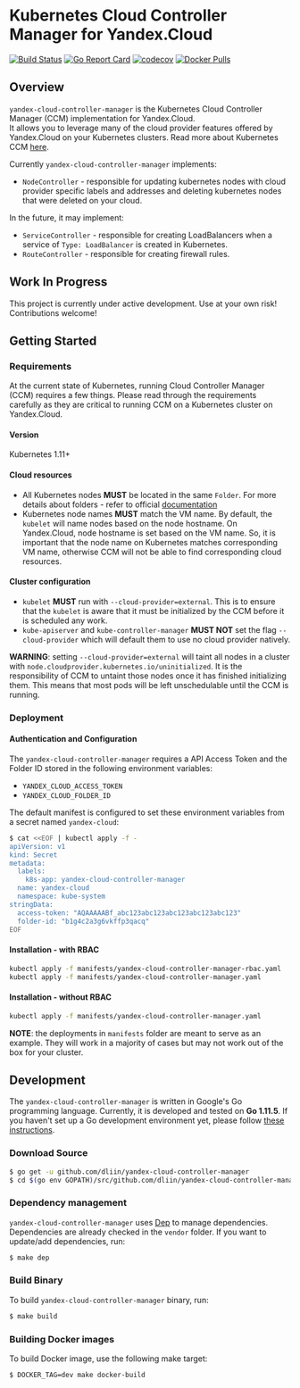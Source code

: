 # Kubernetes Cloud Controller Manager for Yandex.Cloud
[![Build Status](https://travis-ci.org/dlisin/yandex-cloud-controller-manager.svg?branch=master)](https://travis-ci.org/dlisin/yandex-cloud-controller-manager)
[![Go Report Card](https://goreportcard.com/badge/github.com/dlisin/yandex-cloud-controller-manager)](https://goreportcard.com/report/github.com/dlisin/yandex-cloud-controller-manager)
[![codecov](https://codecov.io/gh/dlisin/yandex-cloud-controller-manager/branch/master/graph/badge.svg)](https://codecov.io/gh/dlisin/yandex-cloud-controller-manager)
[![Docker Pulls](https://img.shields.io/docker/pulls/dlisin/yandex-cloud-controller-manager.svg)](https://hub.docker.com/r/dlisin/yandex-cloud-controller-manager/)

## Overview
`yandex-cloud-controller-manager` is the Kubernetes Cloud Controller Manager (CCM) implementation for Yandex.Cloud.  
It allows you to leverage many of the cloud provider features offered by Yandex.Cloud on your Kubernetes clusters.
Read more about Kubernetes CCM [here](https://kubernetes.io/docs/tasks/administer-cluster/running-cloud-controller/). 

Currently `yandex-cloud-controller-manager` implements:
* `NodeController` - responsible for updating kubernetes nodes with cloud provider specific labels and addresses and deleting kubernetes nodes that were deleted on your cloud.

In the future, it may implement:
* `ServiceController` - responsible for creating LoadBalancers when a service of `Type: LoadBalancer` is created in Kubernetes.
* `RouteController` - responsible for creating firewall rules.


## Work In Progress
This project is currently under active development. Use at your own risk!
Contributions welcome!


## Getting Started

### Requirements
At the current state of Kubernetes, running Cloud Controller Manager (CCM) requires a few things.
Please read through the requirements carefully as they are critical to running CCM on a Kubernetes cluster on Yandex.Cloud.

#### Version
Kubernetes 1.11+

#### Cloud resources
* All Kubernetes nodes **MUST** be located in the same `Folder`.
For more details about folders - refer to official [documentation](https://cloud.yandex.ru/docs/resource-manager/concepts/resources-hierarchy)
* Kubernetes node names **MUST** match the VM name.
By default, the `kubelet` will name nodes based on the node hostname. On Yandex.Cloud, node hostname is set based on the VM name. 
So, it is important that the node name on Kubernetes matches corresponding VM name, otherwise CCM will not be able to find corresponding cloud resources.

#### Cluster configuration
* `kubelet` **MUST** run with `--cloud-provider=external`. 
This is to ensure that the `kubelet` is aware that it must be initialized by the CCM before it is scheduled any work.
* `kube-apiserver` and `kube-controller-manager` **MUST NOT** set the flag `--cloud-provider` which will default them to use no cloud provider natively.

**WARNING**: setting `--cloud-provider=external` will taint all nodes in a cluster with `node.cloudprovider.kubernetes.io/uninitialized`.
It is the responsibility of CCM to untaint those nodes once it has finished initializing them. 
This means that most pods will be left unschedulable until the CCM is running.

### Deployment

#### Authentication and Configuration
The `yandex-cloud-controller-manager` requires a API Access Token and the Folder ID stored in the following environment variables:
* `YANDEX_CLOUD_ACCESS_TOKEN`
* `YANDEX_CLOUD_FOLDER_ID`

The default manifest is configured to set these environment variables from a secret named `yandex-cloud`:

```bash
$ cat <<EOF | kubectl apply -f -
apiVersion: v1
kind: Secret
metadata:
  labels:
    k8s-app: yandex-cloud-controller-manager
  name: yandex-cloud
  namespace: kube-system
stringData:
  access-token: "AQAAAAABf_abc123abc123abc123abc123abc123"
  folder-id: "b1g4c2a3g6vkffp3qacq"
EOF
```

#### Installation - with RBAC
```bash
kubectl apply -f manifests/yandex-cloud-controller-manager-rbac.yaml
kubectl apply -f manifests/yandex-cloud-controller-manager.yaml
```

#### Installation - without RBAC
```bash
kubectl apply -f manifests/yandex-cloud-controller-manager.yaml
```

**NOTE**: the deployments in `manifests` folder are meant to serve as an example. 
They will work in a majority of cases but may not work out of the box for your cluster.


## Development
The `yandex-cloud-controller-manager` is written in Google's Go programming language. 
Currently, it is developed and tested on **Go 1.11.5**. 
If you haven't set up a Go development environment yet, please follow [these instructions](https://golang.org/doc/install).

### Download Source
```bash
$ go get -u github.com/dliin/yandex-cloud-controller-manager
$ cd $(go env GOPATH)/src/github.com/dliin/yandex-cloud-controller-manager
```

### Dependency management
`yandex-cloud-controller-manager` uses [Dep](https://github.com/golang/dep) to manage dependencies. 
Dependencies are already checked in the `vendor` folder. If you want to update/add dependencies, run:
```bash
$ make dep
```

### Build Binary
To build `yandex-cloud-controller-manager` binary, run:
```bash
$ make build
```

### Building Docker images
To build Docker image, use the following make target: 
```bash
$ DOCKER_TAG=dev make docker-build
```
